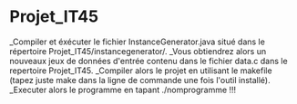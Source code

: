 # Projet_IT45

_Compiler et éxécuter le fichier InstanceGenerator.java situé dans le répertoire Projet_IT45/instancegenerator/.
_Vous obtiendrez alors un nouveaux jeux de données d'entrée contenu dans le fichier data.c dans le repertoire Projet_IT45.
_Compiler alors le projet en utilisant le makefile (tapez juste make dans la ligne de commande une fois l'outil installé).
_Executer alors le programme en tapant ./nomprogramme !!!
